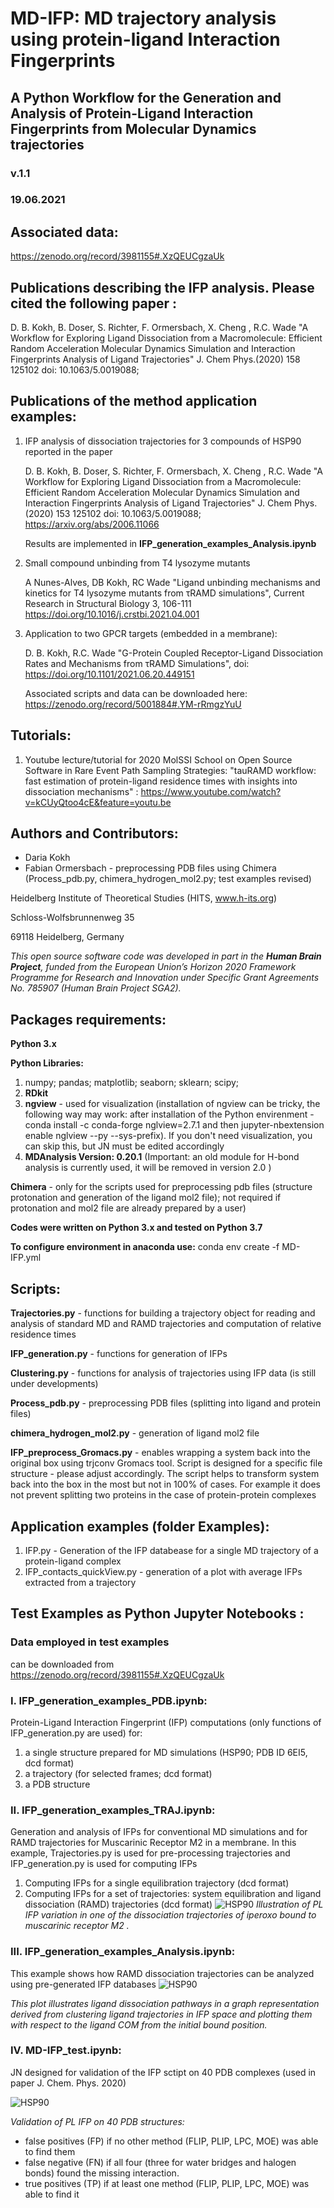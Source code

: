 # MD-IFP: MD trajectory analysis using protein-ligand Interaction Fingerprints
## A Python Workflow for the Generation and Analysis of Protein-Ligand Interaction Fingerprints from Molecular Dynamics trajectories
### v.1.1
### 19.06.2021
   
## Associated data: 
https://zenodo.org/record/3981155#.XzQEUCgzaUk

## Publications describing the IFP analysis. Please cited the following paper : 
   D. B. Kokh, B. Doser, S. Richter, F. Ormersbach, X. Cheng , R.C. Wade  "A Workflow for Exploring Ligand Dissociation    from a Macromolecule: Efficient Random Acceleration Molecular Dynamics Simulation and Interaction Fingerprints Analysis of Ligand Trajectories" J. Chem Phys.(2020) 158  125102  doi: 10.1063/5.0019088; 
   
## Publications of the method application examples: 
1. IFP analysis of dissociation trajectories for 3 compounds of HSP90  reported in the paper 
  
   D. B. Kokh, B. Doser, S. Richter, F. Ormersbach, X. Cheng , R.C. Wade  "A Workflow for Exploring Ligand Dissociation    from a Macromolecule: Efficient Random Acceleration Molecular Dynamics Simulation and Interaction Fingerprints Analysis of Ligand         Trajectories" J. Chem Phys.(2020) 153  125102  doi: 10.1063/5.0019088; https://arxiv.org/abs/2006.11066
   
   Results are implemented in  __IFP_generation_examples_Analysis.ipynb__ 
  
2.  Small compound unbinding from T4 lysozyme mutants

    A Nunes-Alves, DB Kokh, RC Wade  "Ligand unbinding mechanisms and kinetics for T4 lysozyme mutants from τRAMD simulations", Current Research in Structural Biology 3, 106-111
    https://doi.org/10.1016/j.crstbi.2021.04.001

3. Application to two GPCR targets (embedded in a membrane):

   D. B. Kokh, R.C. Wade "G-Protein Coupled Receptor-Ligand Dissociation Rates and Mechanisms from τRAMD Simulations",    doi: https://doi.org/10.1101/2021.06.20.449151

   Associated scripts and data can be downloaded here: https://zenodo.org/record/5001884#.YM-rRmgzYuU
   

## Tutorials: 
1. Youtube lecture/tutorial for 2020 MolSSI School on Open Source Software in Rare Event Path Sampling Strategies: "tauRAMD workflow: fast estimation of protein-ligand residence times with insights into dissociation mechanisms" : https://www.youtube.com/watch?v=kCUyQtoo4cE&feature=youtu.be


##  Authors and Contributors:

* Daria Kokh
* Fabian Ormersbach - preprocessing PDB files using Chimera (Process_pdb.py, chimera_hydrogen_mol2.py; test examples revised) 


Heidelberg Institute of Theoretical Studies (HITS, www.h-its.org)

Schloss-Wolfsbrunnenweg 35

69118 Heidelberg, Germany
    
*This open source software code was developed in part in the __Human Brain Project__, funded from the European Union’s Horizon 2020 Framework Programme for Research and Innovation under Specific Grant Agreements  No. 785907 (Human Brain Project  SGA2).*

## __Packages requirements:__
__Python 3.x__ 

__Python Libraries:__ 
   1. numpy;    pandas;  matplotlib;  seaborn; sklearn;  scipy; 
   2. __RDkit__ 
   3. __ngview__ - used for visualization (installation of ngview can be tricky, the following way may work: after installation of the Python envirenment - conda install -c conda-forge nglview=2.7.1 and then jupyter-nbextension enable nglview --py --sys-prefix). If you don't need visualization, you can skip this, but JN must be edited accordingly
   4. __MDAnalysis Version: 0.20.1__ (Important: an old module for H-bond analysis is currently used, it will be removed in version 2.0 )

__Chimera__ - only for the scripts used for preprocessing pdb files (structure protonation and generation of the ligand mol2 file); not required if protonation and mol2 file are already prepared by a user)
    
__Codes were written on Python 3.x and tested on Python 3.7__

__To configure environment in anaconda use:__
conda env create -f MD-IFP.yml


## Scripts:

 __Trajectories.py__  - functions for building a trajectory object for reading and analysis of standard MD and RAMD trajectories and computation of relative residence times

__IFP_generation.py__  -  functions for generation of IFPs

__Clustering.py__   - functions for analysis of trajectories using IFP data   (is still under developments)

__Process_pdb.py__   - preprocessing PDB files (splitting into ligand and protein files)

__chimera_hydrogen_mol2.py__  - generation of ligand mol2 file 

__IFP_preprocess_Gromacs.py__  - enables wrapping a system back into the original box using trjconv Gromacs tool. Script is designed for a specific file structure - please adjust accordingly. The script helps to transform system back into the box in the most  but not in 100% of cases. For example it does not prevent splitting two proteins in the case of protein-protein complexes 

       
## Application examples (folder Examples):

   1. IFP.py - Generation of the IFP databease for a single MD trajectory of a protein-ligand complex
   2. IFP_contacts_quickView.py  - generation of a plot with average IFPs extracted from a trajectory

## Test Examples as Python Jupyter Notebooks :

### Data employed in test examples 
   can be downloaded from  https://zenodo.org/record/3981155#.XzQEUCgzaUk

### I. __IFP_generation_examples_PDB.ipynb:__

Protein-Ligand Interaction Fingerprint (IFP) computations (only functions of IFP_generation.py are used) for:
   1. a single structure prepared for MD simulations (HSP90; PDB ID 6EI5, dcd format)
   2. a trajectory (for selected frames; dcd format)
   3. a PDB structure


### II. __IFP_generation_examples_TRAJ.ipynb:__ 

Generation and analysis of IFPs for conventional MD simulations and for RAMD trajectories for Muscarinic Receptor M2 in a membrane.  In this example,  Trajectories.py is used for pre-processing trajectories and IFP_generation.py is used for computing IFPs
   1. Computing IFPs for a single equilibration trajectory (dcd format)
   3. Computing IFPs for a set of trajectories: system equilibration and ligand dissociation (RAMD) trajectories (dcd format)
![HSP90](/images/ifp_RAMD_4MQT.png)
*Illustration of PL IFP variation in one of the dissociation trajectories of iperoxo bound to muscarinic receptor M2 .*


### III. __IFP_generation_examples_Analysis.ipynb:__ 

This example shows how RAMD dissociation trajectories can be analyzed using pre-generated IFP databases 
![HSP90](/images/cluster-traj.png)

*This plot illustrates ligand dissociation pathways in a graph representation derived from clustering ligand trajectories in IFP space and plotting them with respect to the ligand COM from the initial bound position.*
   
### IV. __MD-IFP_test.ipynb:__

JN designed for validation of the IFP sctipt on 40 PDB complexes (used in paper J. Chem. Phys. 2020)

![HSP90](/images/IFP_validation.png)

*Validation of PL IFP on 40 PDB structures:*
   - false positives (FP) if no other method (FLIP, PLIP, LPC, MOE) was able to find them 
   - false negative (FN) if all four (three for water bridges and halogen bonds) found the missing interaction.
   - true positives (TP) if at least one method (FLIP, PLIP, LPC, MOE) was able to find it
